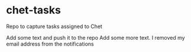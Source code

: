 # chet-tasks
Repo to capture tasks assigned to Chet

Add some text and push it to the repo
Add some more text. I removed my email address from the notifications 
